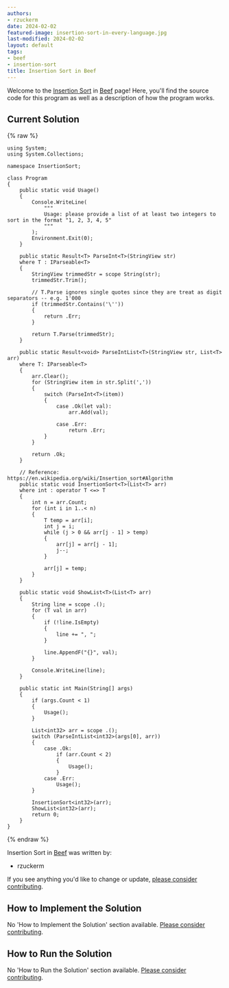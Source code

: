 ```yaml
---
authors:
- rzuckerm
date: 2024-02-02
featured-image: insertion-sort-in-every-language.jpg
last-modified: 2024-02-02
layout: default
tags:
- beef
- insertion-sort
title: Insertion Sort in Beef
---
```


Welcome to the [Insertion Sort](https://sampleprograms.io/projects/insertion-sort) in [Beef](https://sampleprograms.io/languages/beef) page! Here, you'll find the source code for this program as well as a description of how the program works.

## Current Solution

{% raw %}

```beef
using System;
using System.Collections;

namespace InsertionSort;

class Program
{
    public static void Usage()
    {
        Console.WriteLine(
            """
            Usage: please provide a list of at least two integers to sort in the format "1, 2, 3, 4, 5"
            """
        );
        Environment.Exit(0);
    }

    public static Result<T> ParseInt<T>(StringView str)
    where T : IParseable<T>
    {
        StringView trimmedStr = scope String(str);
        trimmedStr.Trim();

        // T.Parse ignores single quotes since they are treat as digit separators -- e.g. 1'000
        if (trimmedStr.Contains('\''))
        {
            return .Err;
        }

        return T.Parse(trimmedStr);
    }

    public static Result<void> ParseIntList<T>(StringView str, List<T> arr)
    where T: IParseable<T>
    {
        arr.Clear();
        for (StringView item in str.Split(','))
        {
            switch (ParseInt<T>(item))
            {
                case .Ok(let val):
                    arr.Add(val);

                case .Err:
                    return .Err;
            }
        }

        return .Ok;
    }

    // Reference: https://en.wikipedia.org/wiki/Insertion_sort#Algorithm
    public static void InsertionSort<T>(List<T> arr)
    where int : operator T <=> T
    {
        int n = arr.Count;
        for (int i in 1..< n)
        {
            T temp = arr[i];
            int j = i;
            while (j > 0 && arr[j - 1] > temp)
            {
                arr[j] = arr[j - 1];
                j--;
            }

            arr[j] = temp;
        }
    }

    public static void ShowList<T>(List<T> arr)
    {
        String line = scope .();
        for (T val in arr)
        {
            if (!line.IsEmpty)
            {
                line += ", ";
            }

            line.AppendF("{}", val);
        }

        Console.WriteLine(line);
    }

    public static int Main(String[] args)
    {
        if (args.Count < 1)
        {
            Usage();
        }

        List<int32> arr = scope .();
        switch (ParseIntList<int32>(args[0], arr))
        {
            case .Ok:
                if (arr.Count < 2)
                {
                    Usage();
                }
            case .Err:
                Usage();
        }

        InsertionSort<int32>(arr);
        ShowList<int32>(arr);
        return 0;
    }
}

```

{% endraw %}

Insertion Sort in [Beef](https://sampleprograms.io/languages/beef) was written by:

- rzuckerm

If you see anything you'd like to change or update, [please consider contributing](https://github.com/TheRenegadeCoder/sample-programs).

## How to Implement the Solution

No 'How to Implement the Solution' section available. [Please consider contributing](https://github.com/TheRenegadeCoder/sample-programs-website).

## How to Run the Solution

No 'How to Run the Solution' section available. [Please consider contributing](https://github.com/TheRenegadeCoder/sample-programs-website).